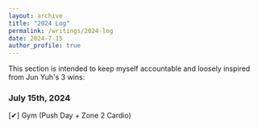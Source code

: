 ```yaml
---
layout: archive
title: "2024 Log"
permalink: /writings/2024-log
date: 2024-7-15
author_profile: true
---
```


This section is intended to keep myself accountable and loosely inspired from Jun Yuh's 3 wins:

### July 15th, 2024 ###

[✔] Gym (Push Day + Zone 2 Cardio)
